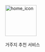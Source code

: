 <div display="inline-block" alt="title">
<img src="https://github.com/user-attachments/assets/f521acdb-4507-4aee-8abd-ac88f80318bb" alt="home_icon" width="100" height="100">&nbsp;<p width="100" heigth="100">거주지 추천 서비스</p>
</div>
